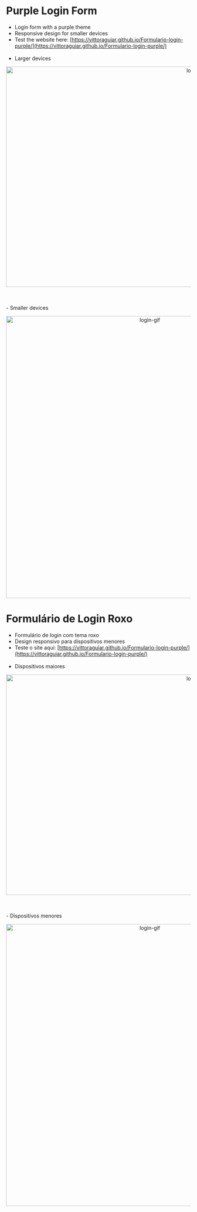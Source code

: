 # Purple Login Form
- Login form with a purple theme
- Responsive design for smaller devices
- Test the website here: [https://vittoraguiar.github.io/Formulario-login-purple/](https://vittoraguiar.github.io/Formulario-login-purple/)
<br></br>
- Larger devices
<p align="center"><img src="./login-gif-lg.gif" alt="login-gif" width="1024px" height="600px"></p>
<br></br>
- Smaller devices
<p align="center"><img src="./login-gif-sg.gif" alt="login-gif" height="768px"></p>

# Formulário de Login Roxo
- Formulário de login com tema roxo
- Design responsivo para dispositivos menores
- Teste o site aqui: [https://vittoraguiar.github.io/Formulario-login-purple/](https://vittoraguiar.github.io/Formulario-login-purple/)
<br></br>
- Dispositivos maiores
<p align="center"><img src="./login-gif-lg.gif" alt="login-gif" width="1024px" height="600px"></p>
<br></br>
- Dispositivos menores
<p align="center"><img src="./login-gif-sg.gif" alt="login-gif" height="768px"></p>
